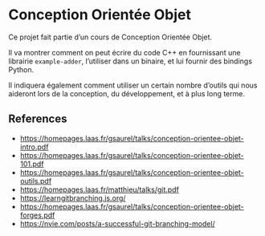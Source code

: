 # Conception Orientée Objet

Ce projet fait partie d’un cours de Conception Orientée Objet.

Il va montrer comment on peut écrire du code C++ en fournissant une librairie
`example-adder`, l’utiliser dans un binaire, et lui fournir des bindings Python.

Il indiquera également comment utiliser un certain nombre d’outils qui nous
aideront lors de la conception, du développement, et à plus long terme.

## References

- https://homepages.laas.fr/gsaurel/talks/conception-orientee-objet-intro.pdf
- https://homepages.laas.fr/gsaurel/talks/conception-orientee-objet-101.pdf
- https://homepages.laas.fr/gsaurel/talks/conception-orientee-objet-outils.pdf
- https://homepages.laas.fr/matthieu/talks/git.pdf
- https://learngitbranching.js.org/
- https://homepages.laas.fr/gsaurel/talks/conception-orientee-objet-forges.pdf
- https://nvie.com/posts/a-successful-git-branching-model/
